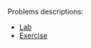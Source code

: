 Problems descriptions: 
- [Lab](https://judge.softuni.org/Contests/Practice/Index/3462#0)
- [Exercise](https://judge.softuni.org/Contests/Practice/Index/3463#0)
